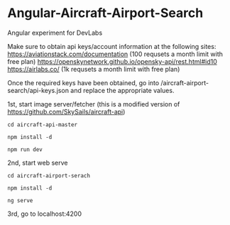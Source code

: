 # Angular-Aircraft-Airport-Search
Angular experiment for DevLabs

Make sure to obtain api keys/account information at the following sites:
https://aviationstack.com/documentation (100 requsets a month limit with free plan)
https://openskynetwork.github.io/opensky-api/rest.html#id10
https://airlabs.co/ (1k requsets a month limit with free plan)

Once the required keys have been obtained, go into /aircraft-airport-search/api-keys.json and replace the appropriate values.

1st, start image server/fetcher
(this is a modified version of https://github.com/SkySails/aircraft-api)

`cd aircraft-api-master`

`npm install -d`

`npm run dev`

2nd, start web serve

`cd aircraft-airport-serach`

`npm install -d`

`ng serve`

3rd, go to localhost:4200
